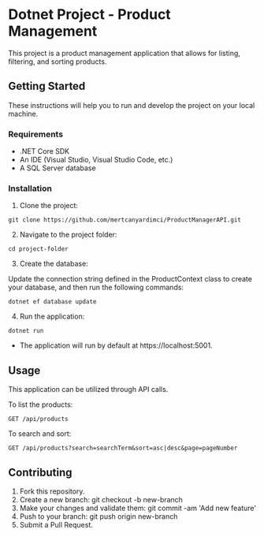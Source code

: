 # Dotnet Project - Product Management

This project is a product management application that allows for listing, filtering, and sorting products.

## Getting Started

These instructions will help you to run and develop the project on your local machine.

### Requirements

- .NET Core SDK
- An IDE (Visual Studio, Visual Studio Code, etc.)
- A SQL Server database

### Installation

1. Clone the project:

```
git clone https://github.com/mertcanyardimci/ProductManagerAPI.git
```

2. Navigate to the project folder:

```
cd project-folder
```

3. Create the database:

Update the connection string defined in the ProductContext class to create your database, and then run the following commands:

```
dotnet ef database update
```
4. Run the application:

```
dotnet run
```

- The application will run by default at https://localhost:5001.

## Usage

This application can be utilized through API calls.

To list the products:

```
GET /api/products
```
To search and sort:

```
GET /api/products?search=searchTerm&sort=asc|desc&page=pageNumber
```
## Contributing

1. Fork this repository.
2. Create a new branch: git checkout -b new-branch
3. Make your changes and validate them: git commit -am 'Add new feature'
4. Push to your branch: git push origin new-branch
5. Submit a Pull Request.
